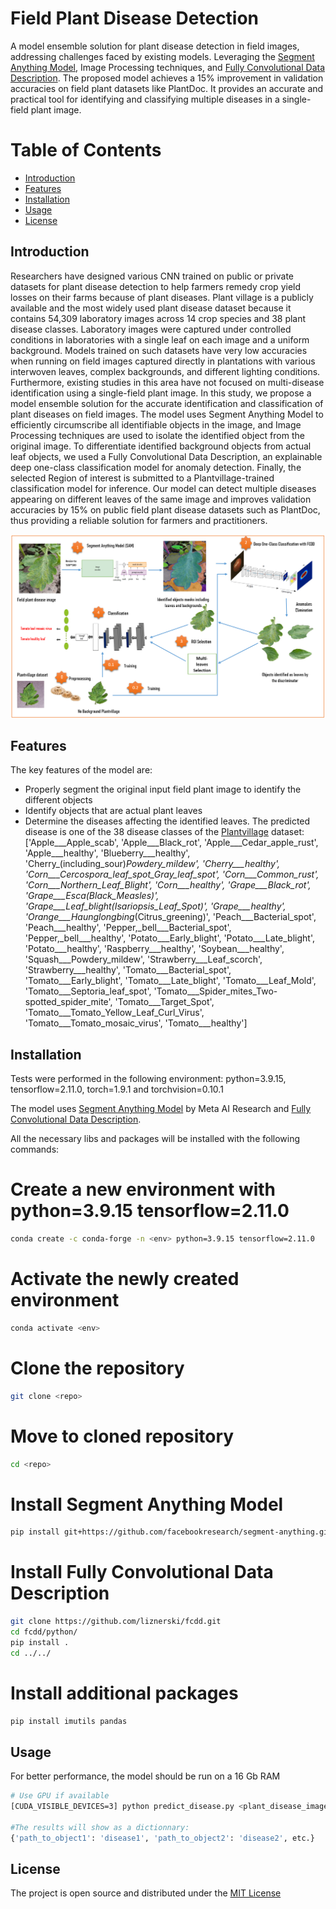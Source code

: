 # Field Plant Disease Detection

A model ensemble solution for plant disease detection in field images, addressing challenges faced by existing models. Leveraging the [Segment Anything Model](https://github.com/facebookresearch/segment-anything), Image Processing techniques, and [Fully Convolutional Data Description](https://github.com/liznerski/fcdd). The proposed model achieves a 15% improvement in validation accuracies on field plant datasets like PlantDoc. It provides an accurate and practical tool for identifying and classifying multiple diseases in a single-field plant image.

# Table of Contents

- [Introduction](#introduction)
- [Features](#features)
- [Installation](#installation)
- [Usage](#usage)
- [License](#license)

## Introduction

Researchers have designed various CNN trained on public or private datasets for plant disease detection to help farmers remedy crop yield losses on their farms because of plant diseases. Plant village is a publicly available and the most widely used plant disease dataset because it contains 54,309 laboratory images across 14 crop species and 38 plant disease classes. Laboratory images were captured under controlled conditions in laboratories with a single leaf on each image and a uniform background. Models trained on such datasets have very low accuracies when running on field images captured directly in plantations with various interwoven leaves, complex backgrounds, and different lighting conditions. Furthermore, existing studies in this area have not focused on multi-disease identification using a single-field plant image. In this study, we propose a model ensemble solution for the accurate identification and classification of plant diseases on field images. The model uses Segment Anything Model to efficiently circumscribe all identifiable objects in the image, and Image Processing techniques are used to isolate the identified object from the original image. To differentiate identified background objects from actual leaf objects, we used a Fully Convolutional Data Description, an explainable deep one-class classification model for anomaly detection. Finally, the selected Region of interest is submitted to a Plantvillage-trained classification model for inference. Our model can detect multiple diseases appearing on different leaves of the same image and improves validation accuracies by 15\% on public field plant disease datasets such as PlantDoc, thus providing a reliable solution for farmers and practitioners.

![Model Workflow](https://github.com/emmanuelmoupojou2/Field_Plant_Disease_Detection/blob/main/moupo25.PNG)

## Features

The key features of the model are:

- Properly segment the original input field plant image to identify the different objects
- Identify objects that are actual plant leaves
- Determine the diseases affecting the identified leaves. The predicted disease is one of the 38 disease classes of the [Plantvillage](https://github.com/gabrieldgf4/PlantVillage-Dataset) dataset: ['Apple___Apple_scab', 'Apple___Black_rot', 'Apple___Cedar_apple_rust', 'Apple___healthy',
                   'Blueberry___healthy', 'Cherry_(including_sour)___Powdery_mildew', 'Cherry___healthy',
                   'Corn___Cercospora_leaf_spot_Gray_leaf_spot', 'Corn___Common_rust', 'Corn___Northern_Leaf_Blight',
                   'Corn___healthy', 'Grape___Black_rot', 'Grape___Esca_(Black_Measles)',
                   'Grape___Leaf_blight_(Isariopsis_Leaf_Spot)', 'Grape___healthy',
                   'Orange___Haunglongbing_(Citrus_greening)', 'Peach___Bacterial_spot', 'Peach___healthy',
                   'Pepper,_bell___Bacterial_spot', 'Pepper,_bell___healthy', 'Potato___Early_blight',
                   'Potato___Late_blight', 'Potato___healthy', 'Raspberry___healthy', 'Soybean___healthy',
                   'Squash___Powdery_mildew', 'Strawberry___Leaf_scorch', 'Strawberry___healthy',
                   'Tomato___Bacterial_spot', 'Tomato___Early_blight', 'Tomato___Late_blight', 'Tomato___Leaf_Mold',
                   'Tomato___Septoria_leaf_spot', 'Tomato___Spider_mites_Two-spotted_spider_mite',
                   'Tomato___Target_Spot', 'Tomato___Tomato_Yellow_Leaf_Curl_Virus', 'Tomato___Tomato_mosaic_virus',
                   'Tomato___healthy']

## Installation

Tests were performed in the following environment: python=3.9.15, tensorflow=2.11.0, torch=1.9.1 and torchvision=0.10.1

The model uses [Segment Anything Model](https://github.com/facebookresearch/segment-anything) by Meta AI Research and [Fully Convolutional Data Description](https://github.com/liznerski/fcdd).

All the necessary libs and packages will be installed with the following commands:


# Create a new environment <env> with python=3.9.15 tensorflow=2.11.0 
```bash
conda create -c conda-forge -n <env> python=3.9.15 tensorflow=2.11.0
```

# Activate the newly created environment
```bash
conda activate <env>
```

# Clone the repository
```bash
git clone <repo>
```

# Move to cloned repository
```bash
cd <repo>
```

# Install Segment Anything Model
```bash
pip install git+https://github.com/facebookresearch/segment-anything.git
```

# Install Fully Convolutional Data Description
```bash
git clone https://github.com/liznerski/fcdd.git
cd fcdd/python/
pip install .
cd ../../
```

# Install additional packages
```bash
pip install imutils pandas
```
## Usage

For better performance, the model should be run on a 16 Gb RAM
```bash
# Use GPU if available
[CUDA_VISIBLE_DEVICES=3] python predict_disease.py <plant_disease_image_path> <number_objects>

#The results will show as a dictionnary:
{'path_to_object1': 'disease1', 'path_to_object2': 'disease2', etc.}
```
## License

The project is open source and distributed under the [MIT License](https://chat.openai.com/c/LICENSE)
